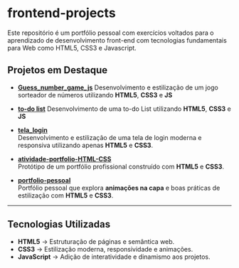 # frontend-projects
Este repositório é um portfólio pessoal com exercícios voltados para o aprendizado de desenvolvimento front-end com tecnologias fundamentais para Web como HTML5, CSS3 e Javascript.

## Projetos em Destaque
- **[Guess_number_game_js](./JavaScript-Learning/Guess_number_game_js)**
  Desenvolvimento e estilização de um jogo sorteador de números  utilizando **HTML5**, **CSS3** e **JS**
  
- **[to-do list](./JavaScript-Learning/Javascript_Introduction/to-do-list)**
  Desenvolvimento de uma to-do List utilizando **HTML5**, **CSS3** e **JS**
  
- **[tela_login](./HTML-CSS3/tela_login)**  
  Desenvolvimento e estilização de uma tela de login moderna e responsiva utilizando apenas **HTML5** e **CSS3**.

- **[atividade-portfolio-HTML-CSS](./HTML-CSS3/atividade-portfolio-HTML-CSS)**  
  Protótipo de um portfólio profissional construído com **HTML5** e **CSS3**.

- **[portfolio-pessoal](./HTML-CSS3/portfolio-pessoal)**  
  Portfólio pessoal que explora **animações na capa** e boas práticas de estilização com **HTML5** e **CSS3**.

---

## Tecnologias Utilizadas

- **HTML5** → Estruturação de páginas e semântica web.  
- **CSS3** → Estilização moderna, responsividade e animações.  
- **JavaScript** → Adição de interatividade e dinamismo aos projetos.  
